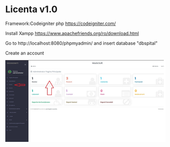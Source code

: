 # Licenta v1.0

Framework:Codeigniter php https://codeigniter.com/
 
Install Xampp https://www.apachefriends.org/ro/download.html


Go to http://localhost:8080/phpmyadmin/ and insert database "dbspital"


Create an account

![](hhhh.png)
